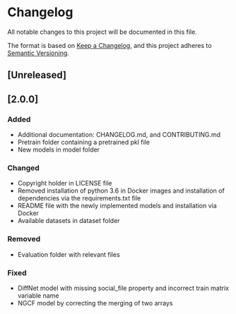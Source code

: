 # Changelog
All notable changes to this project will be documented in this file.

The format is based on [Keep a Changelog](https://keepachangelog.com/en/1.0.0/),
and this project adheres to [Semantic Versioning](https://semver.org/spec/v2.0.0.html).

## [Unreleased]

## [2.0.0]
### Added
- Additional documentation: CHANGELOG.md, and CONTRIBUTING.md
- Pretrain folder containing a pretrained pkl file
- New models in model folder

### Changed
- Copyright holder in LICENSE file
- Removed installation of python 3.6 in Docker images and installation of dependencies via the requirements.txt file
- README file with the newly implemented models and installation via Docker
- Available datasets in dataset folder

### Removed
- Evaluation folder with relevant files

### Fixed
- DiffNet model with missing social_file property and incorrect train matrix variable name
- NGCF model by correcting the merging of two arrays